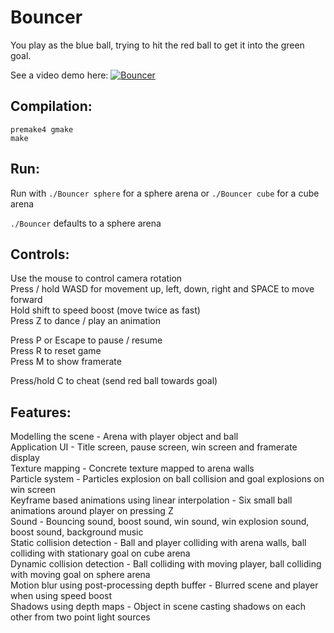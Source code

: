 # Bouncer

You play as the blue ball, trying to hit the red ball to get it into the green goal.

See a video demo here: 
[![Bouncer](http://img.youtube.com/vi/iEwRRAtY8vY/0.jpg)](http://www.youtube.com/watch?v=iEwRRAtY8vY)

## Compilation:
    premake4 gmake
    make

## Run:
Run with `./Bouncer sphere` for a sphere arena or `./Bouncer cube` for a cube arena

`./Bouncer` defaults to a sphere arena

## Controls:
Use the mouse to control camera rotation  
Press / hold WASD for movement up, left, down, right and SPACE to move forward  
Hold shift to speed boost (move twice as fast)  
Press Z to dance / play an animation  

Press P or Escape to pause / resume  
Press R to reset game  
Press M to show framerate  

Press/hold C to cheat (send red ball towards goal)  

## Features:
Modelling the scene - Arena with player object and ball  
Application UI - Title screen, pause screen, win screen and framerate display  
Texture mapping - Concrete texture mapped to arena walls  
Particle system - Particles explosion on ball collision and goal explosions on win screen  
Keyframe based animations using linear interpolation - Six small ball animations around player on pressing Z  
Sound - Bouncing sound, boost sound, win sound, win explosion sound, boost sound, background music  
Static collision detection - Ball and player colliding with arena walls, ball colliding with stationary goal on cube arena  
Dynamic collision detection - Ball colliding with moving player, ball colliding with moving goal on sphere arena  
Motion blur using post-processing depth buffer - Blurred scene and player when using speed boost  
Shadows using depth maps - Object in scene casting shadows on each other from two point light sources  